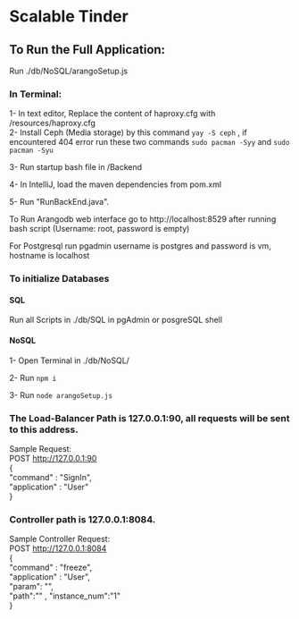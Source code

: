 # Scalable Tinder

## To Run the Full Application:

Run ./db/NoSQL/arangoSetup.js
### In Terminal:
1- In text editor, Replace the content of haproxy.cfg with /resources/haproxy.cfg  
2- Install Ceph (Media storage) by this command ```yay -S ceph``` , if encountered 404 error run these two commands ```sudo pacman -Syy``` and ```sudo pacman -Syu```

3- Run startup bash file in /Backend

4- In IntelliJ, load the maven dependencies from pom.xml  

5- Run "RunBackEnd.java".  


To Run Arangodb web interface go to http://localhost:8529 after running bash script (Username: root, password is empty)

For Postgresql run pgadmin username is postgres and password is vm, hostname is localhost

### To initialize Databases
#### SQL
Run all Scripts in ./db/SQL in pgAdmin or posgreSQL shell
#### NoSQL
1- Open Terminal in ./db/NoSQL/

2- Run ```npm i```

3- Run ```node arangoSetup.js```

### The Load-Balancer Path is 127.0.0.1:90, all requests will be sent to this address.  

Sample Request:   
POST http://127.0.0.1:90  
{  
"command" : "SignIn",  
"application" : "User"  
}  

### Controller path is 127.0.0.1:8084.  

Sample Controller Request:  
POST http://127.0.0.1:8084  
{  
"command" : "freeze",  
"application" : "User",  
"param": "",  
"path":""   ,
"instance_num":"1"  
}  
